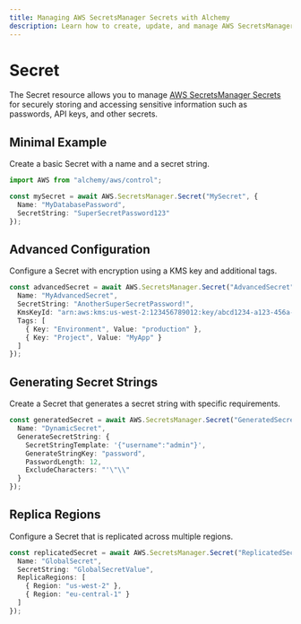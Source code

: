 ```yaml
---
title: Managing AWS SecretsManager Secrets with Alchemy
description: Learn how to create, update, and manage AWS SecretsManager Secrets using Alchemy Cloud Control.
---
```


# Secret

The Secret resource allows you to manage [AWS SecretsManager Secrets](https://docs.aws.amazon.com/secretsmanager/latest/userguide/) for securely storing and accessing sensitive information such as passwords, API keys, and other secrets.

## Minimal Example

Create a basic Secret with a name and a secret string.

```ts
import AWS from "alchemy/aws/control";

const mySecret = await AWS.SecretsManager.Secret("MySecret", {
  Name: "MyDatabasePassword",
  SecretString: "SuperSecretPassword123"
});
```

## Advanced Configuration

Configure a Secret with encryption using a KMS key and additional tags.

```ts
const advancedSecret = await AWS.SecretsManager.Secret("AdvancedSecret", {
  Name: "MyAdvancedSecret",
  SecretString: "AnotherSuperSecretPassword!",
  KmsKeyId: "arn:aws:kms:us-west-2:123456789012:key/abcd1234-a123-456a-a12b-a123b4cd56ef",
  Tags: [
    { Key: "Environment", Value: "production" },
    { Key: "Project", Value: "MyApp" }
  ]
});
```

## Generating Secret Strings

Create a Secret that generates a secret string with specific requirements.

```ts
const generatedSecret = await AWS.SecretsManager.Secret("GeneratedSecret", {
  Name: "DynamicSecret",
  GenerateSecretString: {
    SecretStringTemplate: '{"username":"admin"}',
    GenerateStringKey: "password",
    PasswordLength: 12,
    ExcludeCharacters: "'\"\\"
  }
});
```

## Replica Regions

Configure a Secret that is replicated across multiple regions.

```ts
const replicatedSecret = await AWS.SecretsManager.Secret("ReplicatedSecret", {
  Name: "GlobalSecret",
  SecretString: "GlobalSecretValue",
  ReplicaRegions: [
    { Region: "us-west-2" },
    { Region: "eu-central-1" }
  ]
});
```